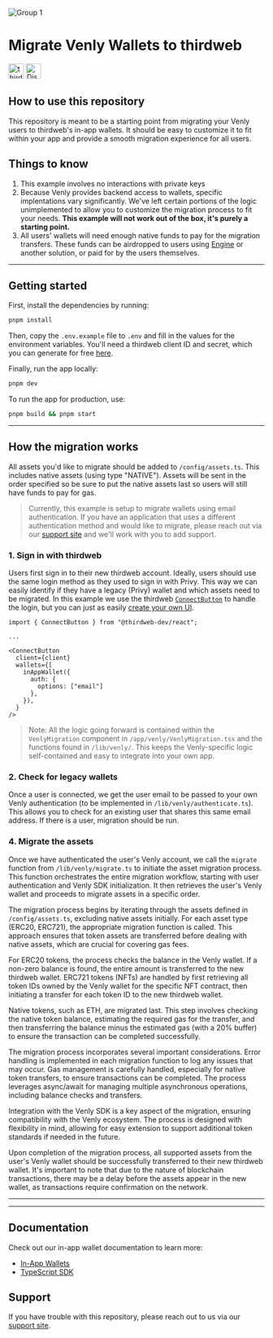 ![Group 1](https://github.com/thirdweb-example/thirdweb-auth-express/assets/17715009/06383e68-9c65-4265-8505-e88e573443f9)

# Migrate Venly Wallets to thirdweb

[<img alt="thirdweb SDK" src="https://img.shields.io/npm/v/thirdweb?label=Thirdweb SDK&style=for-the-badge&logo=npm" height="30">](https://www.npmjs.com/package/thirdweb)
[<img alt="Discord" src="https://img.shields.io/discord/834227967404146718.svg?color=7289da&label=discord&logo=discord&style=for-the-badge" height="30">](https://discord.gg/thirdweb)

## How to use this repository

This repository is meant to be a starting point from migrating your Venly users to thirdweb's in-app wallets. It should be easy to customize it to fit within your app and provide a smooth migration experience for all users.

## Things to know

1. This example involves no interactions with private keys
2. Because Venly provides backend access to wallets, specific implentations vary significantly. We've left certain portions of the logic unimplemented to allow you to customize the migration process to fit your needs. **This example will not work out of the box, it's purely a starting point.**
3. All users' wallets will need enough native funds to pay for the migration transfers. These funds can be airdropped to users using [Engine](https://thirdweb.com/engine) or another solution, or paid for by the users themselves.

---

## Getting started

First, install the dependencies by running:

```bash
pnpm install
```

Then, copy the `.env.example` file to `.env` and fill in the values for the environment variables. You'll need a thirdweb client ID and secret, which you can generate for free [here](https://thirdweb.com/dashboard/settings/api-keys).

Finally, run the app locally:

```bash
pnpm dev
```

To run the app for production, use:

```bash
pnpm build && pnpm start
```

---

## How the migration works

All assets you'd like to migrate should be added to `/config/assets.ts`. This includes native assets (using type "NATIVE"). Assets will be sent in the order specified so be sure to put the native assets last so users will still have funds to pay for gas.

> Currently, this example is setup to migrate wallets using email authentication. If you have an application that uses a different authentication method and would like to migrate, please reach out via our [support site](https://thirdweb.com/support) and we'll work with you to add support.

### 1. Sign in with thirdweb

Users first sign in to their new thirdweb account. Ideally, users should use the same login method as they used to sign in with Privy. This way we can easily identify if they have a legacy (Privy) wallet and which assets need to be migrated. In this example we use the thirdweb [`ConnectButton`](https://portal.thirdweb.com/react/v5/ConnectButton) to handle the login, but you can just as easily [create your own UI](https://portal.thirdweb.com/react/v5/getting-started).

```tsx
import { ConnectButton } from "@thirdweb-dev/react";

...

<ConnectButton
  client={client}
  wallets={[
    inAppWallet({
      auth: {
        options: ["email"] 
      },
    }),
  }
/>
```

> Note: All the logic going forward is contained within the `VenlyMigration` component in `/app/venly/VenlyMigration.tsx` and the functions found in `/lib/venly/`. This keeps the Venly-specific logic self-contained and easy to integrate into your own app.

### 2. Check for legacy wallets

Once a user is connected, we get the user email to be passed to your own Venly authentication (to be implemented in `/lib/venly/authenticate.ts`). This allows you to check for an existing user that shares this same email address. If there is a user, migration should be run.

### 4. Migrate the assets

Once we have authenticated the user's Venly account, we call the `migrate` function from `/lib/venly/migrate.ts` to initiate the asset migration process. This function orchestrates the entire migration workflow, starting with user authentication and Venly SDK initialization. It then retrieves the user's Venly wallet and proceeds to migrate assets in a specific order.

The migration process begins by iterating through the assets defined in `/config/assets.ts`, excluding native assets initially. For each asset type (ERC20, ERC721), the appropriate migration function is called. This approach ensures that token assets are transferred before dealing with native assets, which are crucial for covering gas fees.

For ERC20 tokens, the process checks the balance in the Venly wallet. If a non-zero balance is found, the entire amount is transferred to the new thirdweb wallet. ERC721 tokens (NFTs) are handled by first retrieving all token IDs owned by the Venly wallet for the specific NFT contract, then initiating a transfer for each token ID to the new thirdweb wallet.

Native tokens, such as ETH, are migrated last. This step involves checking the native token balance, estimating the required gas for the transfer, and then transferring the balance minus the estimated gas (with a 20% buffer) to ensure the transaction can be completed successfully.

The migration process incorporates several important considerations. Error handling is implemented in each migration function to log any issues that may occur. Gas management is carefully handled, especially for native token transfers, to ensure transactions can be completed. The process leverages async/await for managing multiple asynchronous operations, including balance checks and transfers.

Integration with the Venly SDK is a key aspect of the migration, ensuring compatibility with the Venly ecosystem. The process is designed with flexibility in mind, allowing for easy extension to support additional token standards if needed in the future.

Upon completion of the migration process, all supported assets from the user's Venly wallet should be successfully transferred to their new thirdweb wallet. It's important to note that due to the nature of blockchain transactions, there may be a delay before the assets appear in the new wallet, as transactions require confirmation on the network.

---


---

## Documentation

Check out our in-app wallet documentation to learn more:

-   [In-App Wallets](https://portal.thirdweb.com/connect/in-app-wallet/overview)
-   [TypeScript SDK](https://portal.thirdweb.com/typescript/v5)

## Support

If you have trouble with this repository, please reach out to us via our [support site](https://thirdweb.com/support).
